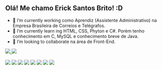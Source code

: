## Olá! Me chamo Erick Santos Brito! :D

- 🔭 I’m currently working como Aprendiz (Assistente Administrativo) na Empresa Brasileira de Correios e Telégrafos.
- 🌱 I’m currently learn ing HTML, CSS, Phyton e C#. Porém tenho conhecimento em C, MySQL e conhecimento breve de Java.
- 👯 I’m looking to collaborate na área de Front-End.

<div>
<a href ="linkedin.com/in/erick-santos-brito/">
<img height:"180em" src="https://github-readme-stats.vercel.app/api?username=anuraghazra&show_icons=true" />
<img height:"180em" src="https://github-readme-stats.vercel.app/api/top-langs/?username=anuraghazra&layout=compact)](https://github.com/anuraghazra/github-readme-stats"/>
 </div>
  
  <div style="display: inline-block"> <br>
    <img align: "center" height: "30px" width: "40" src="https://cdn.jsdelivr.net/gh/devicons/devicon//icons/html5/html5-original.svg">
    <img align: "center" height: "30px" width: "40" src="https://cdn.jsdelivr.net/gh/devicons/devicon/icons/css3/css3-original.svg">
    <img align: "center" height: "30" width: "40" src="https://cdn.jsdelivr.net/gh/devicons/devicon/icons/mysql/mysql-original.svg">
    <img align: "center" height: "30" width: "40" src="https://cdn.jsdelivr.net/gh/devicons/devicon/icons/c/c-original.svg">
    <img align: "center" height: "30" width: "40" src="https://cdn.jsdelivr.net/gh/devicons/devicon/icons/python/python-original.svg">
    <img align: "center" height: "30" width: "40" src="https://cdn.jsdelivr.net/gh/devicons/devicon/icons/csharp/csharp-original.svg">
    <img align: "center" height: "30" width: "40" src="https://cdn.jsdelivr.net/gh/devicons/devicon/icons/java/java-original.svg">
    <img align: "center" height: "30" width: "40" src="https://cdn.jsdelivr.net/gh/devicons/devicon/icons/figma/figma-original.svg">
  </div>
